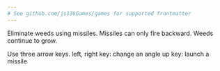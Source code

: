 ```yaml
---
# See github.com/js13kGames/games for supported frontmatter
---
```

Eliminate weeds using missiles.
Missiles can only fire backward.
Weeds continue to grow.

Use three arrow keys.
left, right key: change an angle
up key: launch a missile
